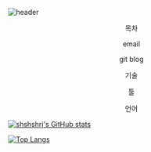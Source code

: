 ![header](https://capsule-render.vercel.app/api?type=wave&color=auto&height=300&section=header&text=Welcome!&fontSize=90&animation=fadeIn&fontAlignY=38&desc=My%20GitHub%20profile&descAlignY=51&descAlign=62)
<p align='center'> 목차 </p>
<p align='center'> email </p>
<p align='center'> git blog </p>
<p align='center'> 기술 </p>
<p align='center'> 툴 </p>
<p align='center'> 언어 </p>



[![shshshrj's GitHub stats](https://github-readme-stats.vercel.app/api?username=shshshrj)](https://github.com/anuraghazra/github-readme-stats)

[![Top Langs](https://github-readme-stats.vercel.app/api/top-langs/?username=shshshrj)](https://github.com/anuraghazra/github-readme-stats)
